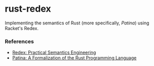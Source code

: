 # rust-redex

Implementing the semantics of Rust (more specifically, _Patina_) using Racket's Redex.

### References

 - [Redex: Practical Semantics Engineering](http://docs.racket-lang.org/redex/)
 - [Patina: A Formalization of the Rust Programming Language](ftp://ftp.cs.washington.edu/tr/2015/03/UW-CSE-15-03-02.pdf)
